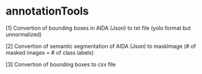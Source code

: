 # annotationTools


[1] Convertion of bounding boxes in AIDA (Json) to txt file (yolo format but unnormalized)

[2] Convertion of semantic segmentation of AIDA (Json) to maskImage (# of masked images = # of class labels)

[3] Convertion of bounding boxes to csv file
